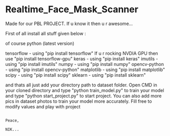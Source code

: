# Realtime_Face_Mask_Scanner

Made for our PBL PROJECT. If u know it then u r awesome...

First of all install all stuff given below :

of course python (latest version)

tensorflow   - using "pip install tensorflow"    If u r rocking NVDIA GPU then use "pip install tensorflow-gpu"
keras   - using "pip install keras"
imutils   - using "pip install imutils"
numpy   - using "pip install numpy"
opencv-python   - using "pip install opencv-python"
matplotlib   - using "pip install matplotlib"
scipy   - using "pip install scipy"
sklearn   - using "pip install sklearn"

and thats all just add your directory path to dataset folder. Open CMD in your cloned directory and type "python train_model.py" to train your model and type "python start_project.py" to start project. 
You can also add more pics in dataset photos to train your model more accurately.
Fill free to modify values and play with project 


                                                                      Peace,
                                                                      NIK...
